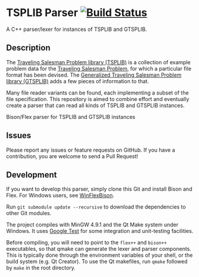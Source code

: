 # TSPLIB Parser [![Build Status](https://travis-ci.org/JoostvanPinxten/tsplib-parser.svg?branch=master)](https://travis-ci.org/JoostvanPinxten/tsplib-parser)
A C++ parser/lexer for instances of TSPLIB and GTSPLIB.

## Description
The [Traveling Salesman Problem library (TSPLIB)](http://www.iwr.uni-heidelberg.de/groups/comopt/software/TSPLIB95/) is a collection of example problem data for the [Traveling Salesman Problem](http://en.wikipedia.org/wiki/Travelling_salesman_problem), for which a particular file format has been devised. The [Generalized Traveling Salesman Problem library (GTSPLIB)](http://www.cs.nott.ac.uk/~dxk/gtsp.html) adds a few pieces of information to that.

Many file reader variants can be found, each implementing a subset of the file specification. This repository is aimed to combine effort and eventually create a parser that can read all kinds of TSPLIB and GTSPLIB instances.

Bison/Flex parser for TSPLIB and GTSPLIB instances

## Issues

Please report any issues or feature requests on GitHub. If you have a contribution, you are welcome to send a Pull Request!

## Development

If you want to develop this parser, simply clone this Git and install Bison and Flex. For Windows users, see [WinFlexBison](http://sourceforge.net/projects/winflexbison/).

Run `git submodule update --recursive` to download the dependencies to other Git modules.

The project compiles with MinGW 4.9.1 and the Qt Make system under Windows. It uses [Google Test](https://github.com/google/googletest/tree/master/googletest) for some integration and unit-testing facilities.

Before compiling, you will need to point to the `flex++` and `bison++` executables, so that qmake can generate the lexer and parser components. This is typically done through the environment variables of your shell, or the build system (e.g. Qt Creator).
To use the Qt makefiles, run `qmake` followed by `make` in the root directory.
